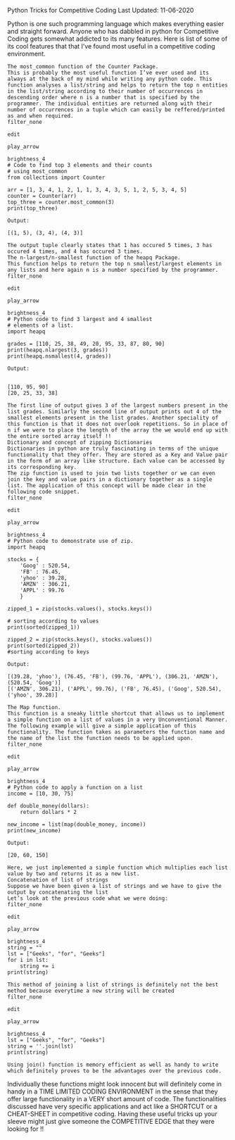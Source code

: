 
Python Tricks for Competitive Coding
Last Updated: 11-06-2020

Python is one such programming language which makes everything easier and straight forward. Anyone who has dabbled in python for Competitive Coding gets somewhat addicted to its many features. Here is list of some of its cool features that that I’ve found most useful in a competitive coding environment.

    The most_common function of the Counter Package.
    This is probably the most useful function I’ve ever used and its always at the back of my mind while writing any python code. This function analyses a list/string and helps to return the top n entities in the list/string according to their number of occurrences in descending order where n is a number that is specified by the programmer. The individual entities are returned along with their number of occurrences in a tuple which can easily be reffered/printed as and when required.
    filter_none

    edit

    play_arrow

    brightness_4
    # Code to find top 3 elements and their counts 
    # using most_common 
    from collections import Counter 
      
    arr = [1, 3, 4, 1, 2, 1, 1, 3, 4, 3, 5, 1, 2, 5, 3, 4, 5] 
    counter = Counter(arr) 
    top_three = counter.most_common(3) 
    print(top_three) 

    Output:

    [(1, 5), (3, 4), (4, 3)]

    The output tuple clearly states that 1 has occured 5 times, 3 has occured 4 times, and 4 has occured 3 times.
    The n-largest/n-smallest function of the heapq Package.
    This function helps to return the top n smallest/largest elements in any lists and here again n is a number specified by the programmer.
    filter_none

    edit

    play_arrow

    brightness_4
    # Python code to find 3 largest and 4 smallest 
    # elements of a list. 
    import heapq 
      
    grades = [110, 25, 38, 49, 20, 95, 33, 87, 80, 90] 
    print(heapq.nlargest(3, grades)) 
    print(heapq.nsmallest(4, grades)) 

    Output:


    [110, 95, 90]
    [20, 25, 33, 38]

    The first line of output gives 3 of the largest numbers present in the list grades. Similarly the second line of output prints out 4 of the smallest elements present in the list grades. Another speciality of this function is that it does not overlook repetitions. So in place of n if we were to place the length of the array the we would end up with the entire sorted array itself !!
    Dictionary and concept of zipping Dictionaries
    Dictionaries in python are truly fascinating in terms of the unique functionality that they offer. They are stored as a Key and Value pair in the form of an array like structure. Each value can be accessed by its corresponding key.
    The zip function is used to join two lists together or we can even join the key and value pairs in a dictionary together as a single list. The application of this concept will be made clear in the following code snippet.
    filter_none

    edit

    play_arrow

    brightness_4
    # Python code to demonstrate use of zip. 
    import heapq 
      
    stocks = { 
        'Goog' : 520.54, 
        'FB' : 76.45, 
        'yhoo' : 39.28, 
        'AMZN' : 306.21, 
        'APPL' : 99.76
        } 
      
    zipped_1 = zip(stocks.values(), stocks.keys()) 
      
    # sorting according to values 
    print(sorted(zipped_1)) 
      
    zipped_2 = zip(stocks.keys(), stocks.values()) 
    print(sorted(zipped_2)) 
    #sorting according to keys 

    Output:

    [(39.28, 'yhoo'), (76.45, 'FB'), (99.76, 'APPL'), (306.21, 'AMZN'), (520.54, 'Goog')]
    [('AMZN', 306.21), ('APPL', 99.76), ('FB', 76.45), ('Goog', 520.54), ('yhoo', 39.28)]

    The Map function.
    This function is a sneaky little shortcut that allows us to implement a simple function on a list of values in a very Unconventional Manner. The following example will give a simple application of this functionality. The function takes as parameters the function name and the name of the list the function needs to be applied upon.
    filter_none

    edit

    play_arrow

    brightness_4
    # Python code to apply a function on a list 
    income = [10, 30, 75] 
      
    def double_money(dollars): 
        return dollars * 2
      
    new_income = list(map(double_money, income)) 
    print(new_income) 

    Output:

    [20, 60, 150]

    Here, we just implemented a simple function which multiplies each list value by two and returns it as a new list.
    Concatenation of list of strings
    Suppose we have been given a list of strings and we have to give the output by concatenating the list
    Let’s look at the previous code what we were doing:
    filter_none

    edit

    play_arrow

    brightness_4
    string = "" 
    lst = ["Geeks", "for", "Geeks"] 
    for i in lst: 
        string += i 
    print(string) 

    This method of joining a list of strings is definitely not the best method because everytime a new string will be created
    filter_none

    edit

    play_arrow

    brightness_4
    lst = ["Geeks", "for", "Geeks"] 
    string = ''.join(lst) 
    print(string) 

    Using join() function is memory efficient as well as handy to write which definitely proves to be the advantages over the previous code.

Individually these functions might look innocent but will definitely come in handy in a TIME LIMITED CODING ENVIRONMENT in the sense that they offer large functionality in a VERY short amount of code. The functionalities discussed have very specific applications and act like a SHORTCUT or a CHEAT-SHEET in competitive coding. Having these useful tricks up your sleeve might just give someone the COMPETITIVE EDGE that they were looking for !!

